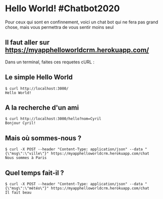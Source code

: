 # Hello World! #Chatbot2020

Pour ceux qui sont en confinnement, voici un chat bot qui ne fera pas grand chose, mais vous permettra de vous sentir moins seul


## Il faut aller sur https://myapphelloworldcrm.herokuapp.com/

Dans un terminal, faites ces requetes cURL :

## Le simple Hello World
```
$ curl http://localhost:3000/
Hello World!
```

## A la recherche d'un ami
```
$ curl http://localhost:3000/hello?nom=Cyril
Bonjour Cyril!
```

## Mais où sommes-nous ?
```
$ curl -X POST --header "Content-Type: application/json" --data "{\"msg\":\"ville\"}" https://myapphelloworldcrm.herokuapp.com/chat
Nous sommes à Paris
```

## Quel temps fait-il ?
```
$ curl -X POST --header "Content-Type: application/json" --data "{\"msg\":\"météo\"}" https://myapphelloworldcrm.herokuapp.com/chat
Il fait beau
```
